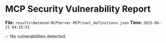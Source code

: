 # MCP Security Vulnerability Report
**File:** `results\Netmind-MCPServer-MCP\tool_definitions.json`
**Time:** `2025-06-21 04:15:51`

✅ No vulnerabilities detected.